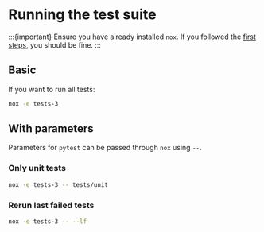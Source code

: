 # Running the test suite

:::{important}
Ensure you have already installed `nox`. If you followed the [first steps](first-steps-target), you should be fine.
:::

## Basic
If you want to run all tests:

```bash
nox -e tests-3
```

## With parameters
Parameters for `pytest` can be passed through `nox` using `--`.

### Only unit tests

```bash
nox -e tests-3 -- tests/unit
```

### Rerun last failed tests

```bash
nox -e tests-3 -- --lf
```
